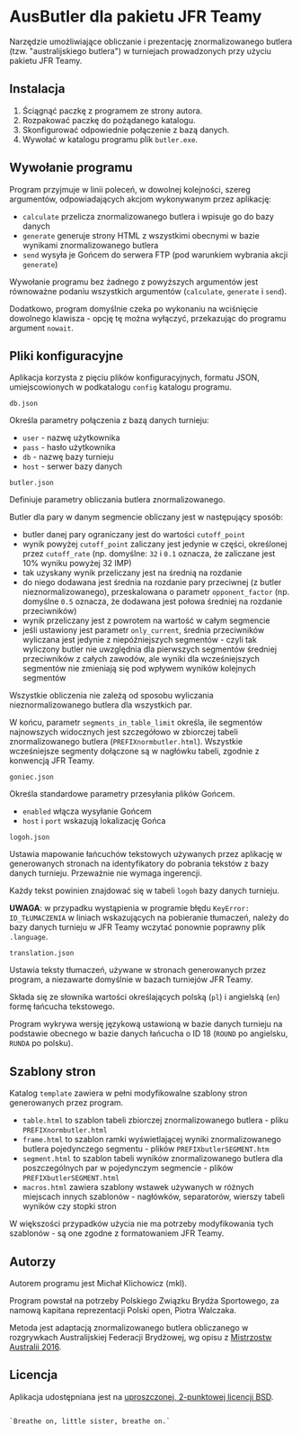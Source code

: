 AusButler dla pakietu JFR Teamy
===============================

Narzędzie umożliwiające obliczanie i prezentację znormalizowanego butlera (tzw. "australijskiego butlera") w turniejach prowadzonych przy użyciu pakietu JFR Teamy.

Instalacja
----------

1. Ściągnąć paczkę z programem ze strony autora.
2. Rozpakować paczkę do pożądanego katalogu.
3. Skonfigurować odpowiednie połączenie z bazą danych.
4. Wywołać w katalogu programu plik `butler.exe`.

Wywołanie programu
------------------

Program przyjmuje w linii poleceń, w dowolnej kolejności, szereg argumentów, odpowiadających akcjom wykonywanym przez aplikację:

 * `calculate` przelicza znormalizowanego butlera i wpisuje go do bazy danych
 * `generate` generuje strony HTML z wszystkimi obecnymi w bazie wynikami znormalizowanego butlera
 * `send` wysyła je Gońcem do serwera FTP (pod warunkiem wybrania akcji `generate`)

Wywołanie programu bez żadnego z powyższych argumentów jest równoważne podaniu wszystkich argumentów (`calculate`, `generate` i `send`).

Dodatkowo, program domyślnie czeka po wykonaniu na wciśnięcie dowolnego klawisza - opcję tę można wyłączyć, przekazując do programu argument `nowait`.

Pliki konfiguracyjne
--------------------

Aplikacja korzysta z pięciu plików konfiguracyjnych, formatu JSON, umiejscowionych w podkatalogu `config` katalogu programu.

`db.json`

Określa parametry połączenia z bazą danych turnieju:

 * `user` - nazwę użytkownika
 * `pass` - hasło użytkownika
 * `db` - nazwę bazy turnieju
 * `host` - serwer bazy danych

`butler.json`

Definiuje parametry obliczania butlera znormalizowanego.

Butler dla pary w danym segmencie obliczany jest w następujący sposób:

 * butler danej pary ograniczany jest do wartości `cutoff_point`
 * wynik powyżej `cutoff_point` zaliczany jest jedynie w części, określonej przez `cutoff_rate` (np. domyślne: `32` i `0.1` oznacza, że zaliczane jest 10% wyniku powyżej 32 IMP)
 * tak uzyskany wynik przeliczany jest na średnią na rozdanie
 * do niego dodawana jest średnia na rozdanie pary przeciwnej (z butler nieznormalizowanego), przeskalowana o parametr `opponent_factor` (np. domyślne `0.5` oznacza, że dodawana jest połowa średniej na rozdanie przeciwników)
 * wynik przeliczany jest z powrotem na wartość w całym segmencie
 * jeśli ustawiony jest parametr `only_current`, średnia przeciwników wyliczana jest jedynie z niepóźniejszych segmentów - czyli tak wyliczony butler nie uwzględnia dla pierwszych segmentów średniej przeciwników z całych zawodów, ale wyniki dla wcześniejszych segmentów nie zmieniają się pod wpływem wyników kolejnych segmentów

Wszystkie obliczenia nie zależą od sposobu wyliczania nieznormalizowanego butlera dla wszystkich par.

W końcu, parametr `segments_in_table_limit` określa, ile segmentów najnowszych widocznych jest szczegółowo w zbiorczej tabeli znormalizowanego butlera (`PREFIXnormbutler.html`). Wszystkie wcześniejsze segmenty dołączone są w nagłówku tabeli, zgodnie z konwencją JFR Teamy.

`goniec.json`

Określa standardowe parametry przesyłania plików Gońcem.

 * `enabled` włącza wysyłanie Gońcem
 * `host` i `port` wskazują lokalizację Gońca

`logoh.json`

Ustawia mapowanie łańcuchów tekstowych używanych przez aplikację w generowanych stronach na identyfikatory do pobrania tekstów z bazy danych turnieju. Przeważnie nie wymaga ingerencji.

Każdy tekst powinien znajdować się w tabeli `logoh` bazy danych turnieju.

**UWAGA**: w przypadku wystąpienia w programie błędu `KeyError: ID_TŁUMACZENIA` w liniach wskazujących na pobieranie tłumaczeń, należy do bazy danych turnieju w JFR Teamy wczytać ponownie poprawny plik `.language`.

`translation.json`

Ustawia teksty tłumaczeń, używane w stronach generowanych przez program, a niezawarte domyślnie w bazach turniejów JFR Teamy.

Składa się ze słownika wartości określających polską (`pl`) i angielską (`en`) formę łańcucha tekstowego.

Program wykrywa wersję językową ustawioną w bazie danych turnieju na podstawie obecnego w bazie danych łańcucha o ID 18 (`ROUND` po angielsku, `RUNDA` po polsku).

Szablony stron
--------------

Katalog `template` zawiera w pełni modyfikowalne szablony stron generowanych przez program.

 * `table.html` to szablon tabeli zbiorczej znormalizowanego butlera - pliku `PREFIXnormbutler.html`
 * `frame.html` to szablon ramki wyświetlającej wyniki znormalizowanego butlera pojedynczego segmentu - plików `PREFIXbutlerSEGMENT.htm`
 * `segment.html` to szablon tabeli wyników znormalizowanego butlera dla poszczególnych par w pojedynczym segmencie - plików `PREFIXbutlerSEGMENT.html`
 * `macros.html` zawiera szablony wstawek używanych w różnych miejscach innych szablonów - nagłówków, separatorów, wierszy tabeli wyników czy stopki stron

W większości przypadków użycia nie ma potrzeby modyfikowania tych szablonów - są one zgodne z formatowaniem JFR Teamy.

Autorzy
-------

Autorem programu jest Michał Klichowicz (mkl).

Program powstał na potrzeby Polskiego Związku Brydża Sportowego, za namową kapitana reprezentacji Polski open, Piotra Walczaka.

Metoda jest adaptacją znormalizowanego butlera obliczanego w rozgrywkach Australijskiej Federacji Brydżowej, wg opisu z [Mistrzostw Australii 2016](http://www.abfevents.com.au/events/spnot/2016/include/2016_SN_Supp_Regs.pdf).

Licencja
--------

Aplikacja udostępniana jest na [uproszczonej, 2-punktowej licencji BSD](LICENSE).

~~~

`Breathe on, little sister, breathe on.`
